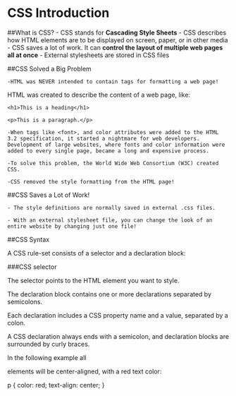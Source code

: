 # CSS Introduction

##What is CSS?
	- CSS stands for **Cascading Style Sheets**
	- CSS describes how HTML elements are to be displayed on screen, paper, or in other media
	- CSS saves a lot of work. It can **control the layout of multiple web pages all at once**
	- External stylesheets are stored in CSS files

##CSS Solved a Big Problem

	-HTML was NEVER intended to contain tags for formatting a web page!

HTML was created to describe the content of a web page, like:

	<h1>This is a heading</h1>

	<p>This is a paragraph.</p>

	-When tags like <font>, and color attributes were added to the HTML 3.2 specification, it started a nightmare for web developers. Development of large websites, where fonts and color information were added to every single page, became a long and expensive process.

	-To solve this problem, the World Wide Web Consortium (W3C) created CSS.

	-CSS removed the style formatting from the HTML page!

##CSS Saves a Lot of Work!

	- The style definitions are normally saved in external .css files.

	- With an external stylesheet file, you can change the look of an entire website by changing just one file!

##CSS Syntax

A CSS rule-set consists of a selector and a declaration block:

###CSS selector

The selector points to the HTML element you want to style.

The declaration block contains one or more declarations separated by semicolons.

Each declaration includes a CSS property name and a value, separated by a colon.

A CSS declaration always ends with a semicolon, and declaration blocks are surrounded by curly braces.

In the following example all <p> elements will be center-aligned, with a red text color:

p {
    color: red;
    text-align: center;
}



